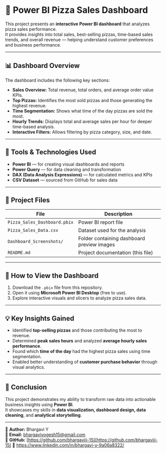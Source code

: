 # 🍕 Power BI Pizza Sales Dashboard

This project presents an **interactive Power BI dashboard** that analyzes pizza sales performance.  
It provides insights into total sales, best-selling pizzas, time-based sales trends, and overall revenue — helping understand customer preferences and business performance.

---

## 📊 Dashboard Overview
The dashboard includes the following key sections:
- **Sales Overview:** Total revenue, total orders, and average order value KPIs.
- **Top Pizzas:** Identifies the most sold pizzas and those generating the highest revenue.
- **Time Segmentation:** Shows what time of the day pizzas are sold the most.
- **Hourly Trends:** Displays total and average sales per hour for deeper time-based analysis.
- **Interactive Filters:** Allows filtering by pizza category, size, and date.

---

## 🧠 Tools & Technologies Used
- **Power BI** — for creating visual dashboards and reports  
- **Power Query** — for data cleaning and transformation  
- **DAX (Data Analysis Expressions)** — for calculated metrics and KPIs  
- **CSV Dataset** — sourced from GitHub for sales data  

---

## 📁 Project Files
| File | Description |
|------|--------------|
| `Pizza_Sales_Dashboard.pbix` | Power BI report file |
| `Pizza_Sales_Data.csv` | Dataset used for the analysis |
| `Dashboard_Screenshots/` | Folder containing dashboard preview images |
| `README.md` | Project documentation (this file) |

---

## 🚀 How to View the Dashboard
1. Download the `.pbix` file from this repository.  
2. Open it using **Microsoft Power BI Desktop** (free to use).  
3. Explore interactive visuals and slicers to analyze pizza sales data.

---

## 💡 Key Insights Gained
- Identified **top-selling pizzas** and those contributing the most to revenue.  
- Determined **peak sales hours** and analyzed **average hourly sales performance**.  
- Found which **time of the day** had the highest pizza sales using time segmentation.  
- Enabled better understanding of **customer purchase behavior** through visual analytics.

---

## 🏁 Conclusion
This project demonstrates my ability to transform raw data into actionable business insights using **Power BI**.  
It showcases my skills in **data visualization, dashboard design, data cleaning**, and **analytical storytelling**.

---

👤 **Author:** Bhargavi Y  
📧 **Email:** bhargaviyogesh15@gmail.com  
🔗 **GitHub:** [https://github.com/bhargaviii-15](https://github.com/bhargaviii-15)
💼 https://www.linkedin.com/in/bhargavi-y-9a06a8322/ 
